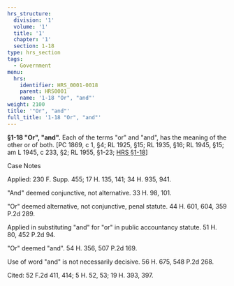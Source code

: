 ```yaml
---
hrs_structure:
  division: '1'
  volume: '1'
  title: '1'
  chapter: '1'
  section: 1-18
type: hrs_section
tags:
  - Government
menu:
  hrs:
    identifier: HRS_0001-0018
    parent: HRS0001
    name: '1-18 "Or", "and"'
weight: 2100
title: '"Or", "and"'
full_title: '1-18 "Or", "and"'
---
```

**§1-18 "Or", "and".** Each of the terms "or" and "and", has the meaning of the other or of both. [PC 1869, c 1, §4; RL 1925, §15; RL 1935, §16; RL 1945, §15; am L 1945, c 233, §2; RL 1955, §1-23; [HRS §1-18](/title-1/chapter-1/section-1-18/)]

Case Notes

Applied: 230 F. Supp. 455; 17 H. 135, 141; 34 H. 935, 941.

"And" deemed conjunctive, not alternative. 33 H. 98, 101.

"Or" deemed alternative, not conjunctive, penal statute. 44 H. 601, 604, 359 P.2d 289.

Applied in substituting "and" for "or" in public accountancy statute. 51 H. 80, 452 P.2d 94.

"Or" deemed "and". 54 H. 356, 507 P.2d 169.

Use of word "and" is not necessarily decisive. 56 H. 675, 548 P.2d 268.

Cited: 52 F.2d 411, 414; 5 H. 52, 53; 19 H. 393, 397.